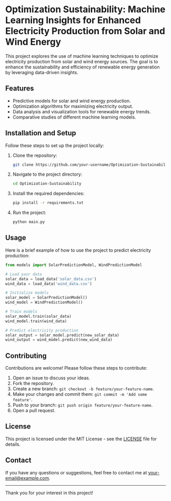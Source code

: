 
# Optimization Sustainability: Machine Learning Insights for Enhanced Electricity Production from Solar and Wind Energy

This project explores the use of machine learning techniques to optimize electricity production from solar and wind energy sources. The goal is to enhance the sustainability and efficiency of renewable energy generation by leveraging data-driven insights.

## Features

- Predictive models for solar and wind energy production.
- Optimization algorithms for maximizing electricity output.
- Data analysis and visualization tools for renewable energy trends.
- Comparative studies of different machine learning models.

## Installation and Setup

Follow these steps to set up the project locally:

1. Clone the repository:
    ```bash
    git clone https://github.com/your-username/Optimization-Sustainability.git
    ```
2. Navigate to the project directory:
    ```bash
    cd Optimization-Sustainability
    ```
3. Install the required dependencies:
    ```bash
    pip install -r requirements.txt
    ```
4. Run the project:
    ```bash
    python main.py
    ```

## Usage

Here is a brief example of how to use the project to predict electricity production:

```python
from models import SolarPredictionModel, WindPredictionModel

# Load your data
solar_data = load_data('solar_data.csv')
wind_data = load_data('wind_data.csv')

# Initialize models
solar_model = SolarPredictionModel()
wind_model = WindPredictionModel()

# Train models
solar_model.train(solar_data)
wind_model.train(wind_data)

# Predict electricity production
solar_output = solar_model.predict(new_solar_data)
wind_output = wind_model.predict(new_wind_data)
```

## Contributing

Contributions are welcome! Please follow these steps to contribute:

1. Open an issue to discuss your ideas.
2. Fork the repository.
3. Create a new branch: `git checkout -b feature/your-feature-name`.
4. Make your changes and commit them: `git commit -m 'Add some feature'`.
5. Push to your branch: `git push origin feature/your-feature-name`.
6. Open a pull request.

## License

This project is licensed under the MIT License - see the [LICENSE](LICENSE) file for details.

## Contact

If you have any questions or suggestions, feel free to contact me at your-email@example.com.

---

Thank you for your interest in this project!
